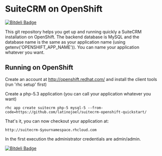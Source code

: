 SuiteCRM on OpenShift
======================

[![Bitdeli Badge](https://d2weczhvl823v0.cloudfront.net/latinojoel/suitecrm-openshift-quickstart/trend.png)](https://bitdeli.com/free "Bitdeli Badge")

This git repository helps you get up and running quickly a SuiteCRM installation
on OpenShift. The backend database is MySQL and the database name is the 
same as your application name (using getenv('OPENSHIFT_APP_NAME')).  You can name
your application whatever you want.

Running on OpenShift
----------------------------

Create an account at http://openshift.redhat.com/ and install the client tools (run 'rhc setup' first)

Create a php-5.3 application (you can call your application whatever you want)

    rhc app create suitecrm php-5 mysql-5 --from-code=https://github.com/latinojoel/suitecrm-openshift-quickstart/

That's it, you can now checkout your application at:

    http://suitecrm-$yournamespace.rhcloud.com
    
In the first execution the administrator credentials are admin/admin.


[![Bitdeli Badge](https://d2weczhvl823v0.cloudfront.net/latinojoel/suitecrm-openshift-quickstart/trend.png)](https://bitdeli.com/free "Bitdeli Badge")

